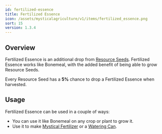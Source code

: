 ```yaml
---
id: fertilized-essence
title: Fertilized Essence
icon: /assets/mysticalagriculture/v1/items/fertilized_essence.png
sort: 15
version: 1.3.4
---
```


## Overview

Fertilized Essence is an additional drop from [Resource Seeds](resource-seeds.md). Fertilized Essence works like Bonemeal, with the added benefit of being able to grow Resource Seeds.

Every Resource Seed has a **5%** chance to drop a Fertilized Essence when harvested.

## Usage

Fertilized Essence can be used in a couple of ways:

- You can use it like Bonemeal on any crop or plant to grow it.
- Use it to make [Mystical Fertilizer](mystical-fertilizer.md) or a [Watering Can](watering-cans.md).

